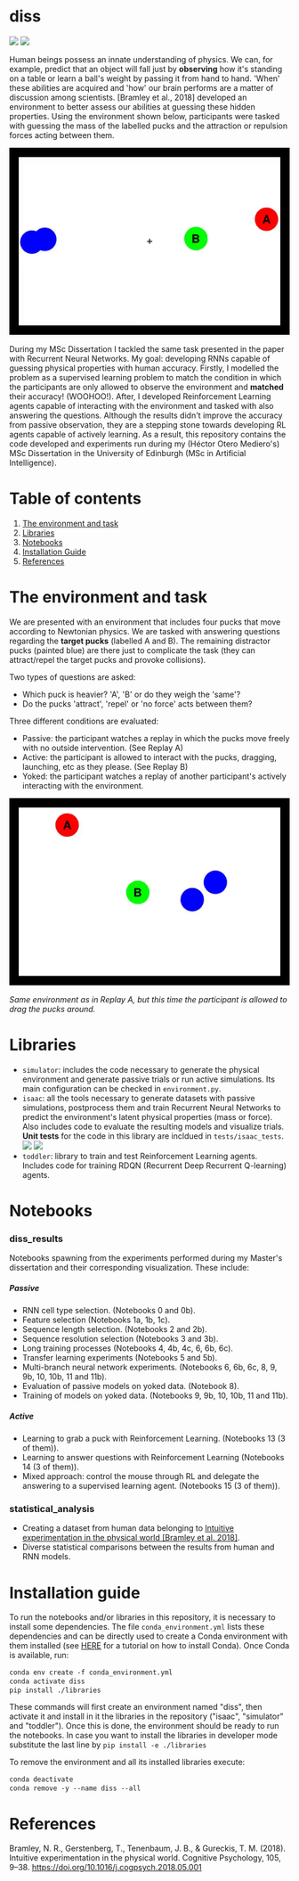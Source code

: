 # diss
![](https://travis-ci.com/iamhectorotero/diss.svg?token=vGXQzmA3wxTt9C2pBBg4&branch=master)
![](https://codecov.io/gh/iamhectorotero/diss/branch/master/graphs/badge.svg?token=krWcTqni7k)


Human beings possess an innate understanding of physics. We can, for example, predict that an object will fall just by **observing** how it's standing on a table or learn a ball's weight by passing it from hand to hand. 'When' these abilities are acquired and 'how' our brain performs are a matter of discussion among scientists. [Bramley et al., 2018] developed an environment to better assess our abilities at guessing these hidden properties. Using the environment shown below, participants were tasked with guessing the mass of the labelled pucks and the attraction or repulsion forces acting between them.  

![A passive trial](passive_trial.gif)

During my MSc Dissertation I tackled the same task presented in the paper with Recurrent Neural Networks. My goal: developing RNNs capable of guessing physical properties with human accuracy. Firstly, I modelled the problem as a supervised learning problem to match the condition in which the participants are only allowed to observe the environment and **matched** their accuracy! (WOOHOO!). After, I developed Reinforcement Learning agents capable of interacting with the environment and tasked with also answering the questions. Although the results didn't improve the accuracy from passive observation, they are a stepping stone towards developing RL agents capable of actively learning. As a result, this repository contains the code developed and experiments run during my (Héctor Otero Mediero's) MSc Dissertation in the University of Edinburgh (MSc in Artificial Intelligence). 

# Table of contents
1. [The environment and task](#the-environment-and-task)
2. [Libraries](#libraries)
3. [Notebooks](#notebooks)
4. [Installation Guide](#installation-guide)
5. [References](#references)


# The environment and task
We are presented with an environment that includes four pucks that move according to Newtonian physics. We are tasked with answering questions regarding the **target pucks** (labelled A and B). The remaining distractor pucks (painted blue) are there just to complicate the task (they can attract/repel the target pucks and provoke collisions).

Two types of questions are asked:

- Which puck is heavier? 'A', 'B' or do they weigh the 'same'?
- Do the pucks 'attract', 'repel' or 'no force' acts between them?

Three different conditions are evaluated:

- Passive: the participant watches a replay in which the pucks move freely with no outside intervention. (See Replay A)
- Active: the participant is allowed to interact with the pucks, dragging, launching, etc as they please. (See Replay B)
- Yoked: the participant watches a replay of another participant's actively interacting with the environment. 

![An active trial](active_trial.gif)

*Same environment as in Replay A, but this time the participant is allowed to drag the pucks around.*


# Libraries

- `simulator`: includes the code necessary to generate the physical environment and generate passive trials or run active simulations.  Its main configuration can be checked in `environment.py`.
- `isaac`: all the tools necessary to generate datasets with passive simulations, postprocess them and train Recurrent Neural Networks to predict the environment's latent physical properties (mass or force). Also includes code to evaluate the resulting models and visualize trials. **Unit tests** for the code in this library are incldued in `tests/isaac_tests`. ![](https://travis-ci.com/iamhectorotero/diss.svg?token=vGXQzmA3wxTt9C2pBBg4&branch=master) ![](https://codecov.io/gh/iamhectorotero/diss/branch/master/graphs/badge.svg?token=krWcTqni7k)
- `toddler`: library to train and test Reinforcement Learning agents. Includes code for training RDQN (Recurrent Deep Recurrent Q-learning) agents.


# Notebooks
### diss_results
Notebooks spawning from the experiments performed during my Master's dissertation and their corresponding visualization. These include:
##### Passive
- RNN cell type selection. (Notebooks 0 and 0b).
- Feature selection (Notebooks 1a, 1b, 1c).
- Sequence length selection. (Notebooks 2 and 2b).
- Sequence resolution selection (Notebooks 3 and 3b).
- Long training processes (Notebooks 4, 4b, 4c, 6, 6b, 6c).
- Transfer learning experiments (Notebooks 5 and 5b).
- Multi-branch neural network experiments. (Notebooks 6, 6b, 6c, 8, 9, 9b, 10, 10b, 11 and 11b).
- Evaluation of passive models on yoked data. (Notebook 8).
- Training of models on yoked data. (Notebooks 9, 9b, 10, 10b, 11 and 11b).
##### Active
- Learning to grab a puck with Reinforcement Learning. (Notebooks 13 (3 of them)).
- Learning to answer questions with Reinforcement Learning (Notebooks 14 (3 of them)).
- Mixed approach: control the mouse through RL and delegate the answering to a supervised learning agent. (Notebooks 15 (3 of them)).
### statistical_analysis
- Creating a dataset from human data belonging to [Intuitive experimentation in the physical world [Bramley et al. 2018]](https://doi.org/10.1016/j.cogpsych.2018.05.001). 
- Diverse statistical comparisons between the results from human and RNN models. 

# Installation guide

To run the notebooks and/or libraries in this repository, it is necessary to install some dependencies.
The file `conda_environment.yml` lists these dependencies and can be directly used to create a
Conda environment with them installed (see [HERE](https://docs.conda.io/projects/conda/en/latest/user-guide/install/index.html)
for a tutorial on how to install Conda). Once Conda is available, run:
```
conda env create -f conda_environment.yml
conda activate diss
pip install ./libraries
```
These commands will first create an environment named "diss", then activate it and install in it the
libraries in the repository ("isaac", "simulator" and "toddler"). Once this is done, the environment
should be ready to run the notebooks. In case you want to install the libraries in developer mode
substitute the last line by `pip install -e ./libraries`

To remove the environment and all its installed libraries execute:
```
conda deactivate
conda remove -y --name diss --all
```

# References
Bramley, N. R., Gerstenberg, T., Tenenbaum, J. B., & Gureckis, T. M. (2018). Intuitive experimentation in the physical world. Cognitive Psychology, 105, 9–38. https://doi.org/10.1016/j.cogpsych.2018.05.001


